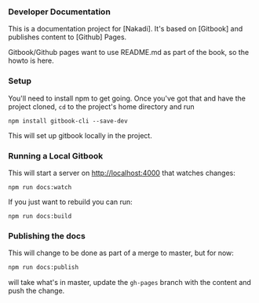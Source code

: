 ### Developer Documentation

This is a documentation project for [Nakadi]. It's based on [Gitbook] and publishes content to [Github] Pages.

Gitbook/Github pages want to use README.md as part of the book, so the howto is here.

### Setup

You'll need to install npm to get going. Once you've got that and have the project cloned, `cd` to the project's home directory and run

```
npm install gitbook-cli --save-dev
```

This will set up gitbook locally in the project.

### Running a Local Gitbook

This will start a server on [http://localhost:4000](http://localhost:4000) that watches changes:

```
npm run docs:watch
```

If you just want to rebuild you can run: 

```
npm run docs:build
```


### Publishing the docs

This will change to be done as part of a merge to master, but for now:

```sh
npm run docs:publish
```

will take what's in master, update the `gh-pages` branch with the content and push the change.


